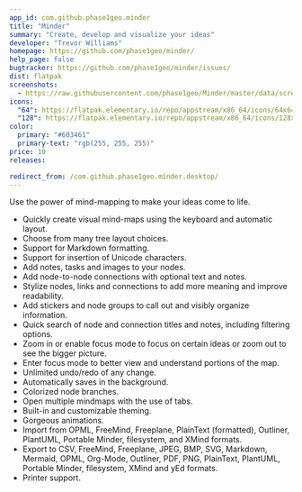 ```yaml
---
app_id: com.github.phase1geo.minder
title: "Minder"
summary: "Create, develop and visualize your ideas"
developer: "Trevor Williams"
homepage: https://github.com/phase1geo/minder/
help_page: false
bugtracker: https://github.com/phase1geo/minder/issues/
dist: flatpak
screenshots:
  - https://raw.githubusercontent.com/phase1geo/Minder/master/data/screenshots/screenshot-current-properties.png
icons:
  "64": https://flatpak.elementary.io/repo/appstream/x86_64/icons/64x64/com.github.phase1geo.minder.png
  "128": https://flatpak.elementary.io/repo/appstream/x86_64/icons/128x128/com.github.phase1geo.minder.png
color:
  primary: "#603461"
  primary-text: "rgb(255, 255, 255)"
price: 10
releases:

redirect_from: /com.github.phase1geo.minder.desktop/
---
```


<p>Use the power of mind-mapping to make your ideas come to life.</p>
<ul>
<li>Quickly create visual mind-maps using the keyboard and automatic layout.</li>
<li>Choose from many tree layout choices.</li>
<li>Support for Markdown formatting.</li>
<li>Support for insertion of Unicode characters.</li>
<li>Add notes, tasks and images to your nodes.</li>
<li>Add node-to-node connections with optional text and notes.</li>
<li>Stylize nodes, links and connections to add more meaning and improve readability.</li>
<li>Add stickers and node groups to call out and visibly organize information.</li>
<li>Quick search of node and connection titles and notes, including filtering options.</li>
<li>Zoom in or enable focus mode to focus on certain ideas or zoom out to see the bigger picture.</li>
<li>Enter focus mode to better view and understand portions of the map.</li>
<li>Unlimited undo/redo of any change.</li>
<li>Automatically saves in the background.</li>
<li>Colorized node branches.</li>
<li>Open multiple mindmaps with the use of tabs.</li>
<li>Built-in and customizable theming.</li>
<li>Gorgeous animations.</li>
<li>Import from OPML, FreeMind, Freeplane, PlainText (formatted), Outliner, PlantUML, Portable Minder, filesystem, and XMind formats.</li>
<li>Export to CSV, FreeMind, Freeplane, JPEG, BMP, SVG, Markdown, Mermaid, OPML, Org-Mode, Outliner, PDF, PNG, PlainText, PlantUML, Portable Minder, filesystem, XMind and yEd formats.</li>
<li>Printer support.</li>
</ul>